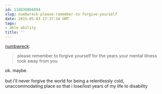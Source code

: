 ```yaml
---
id: 118038866894
slug: numbwreck-please-remember-to-forgive-yourself
date: 2015-05-03 17:37:34 GMT
tags:
- able ability
title: ''
---
```

<p><a href="http://numbwreck.tumblr.com/post/116225509158/please-remember-to-forgive-yourself-for-the-years" class="tumblr_blog">numbwreck</a>:</p>

<blockquote><p>please remember to forgive yourself for the years your mental illness took away from you</p></blockquote>

<p>ok. maybe.<br/><br/>but i'll never forgive the world for being a relentlessly cold, unaccommodating place so that i lose/lost years of my life to disability</p>